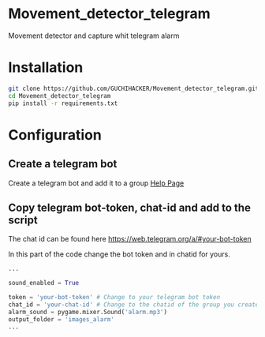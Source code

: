 # Movement_detector_telegram
Movement detector and capture whit telegram alarm

# Installation
```bash
git clone https://github.com/GUCHIHACKER/Movement_detector_telegram.git
cd Movement_detector_telegram
pip install -r requirements.txt
```
# Configuration
## Create a telegram bot 
Create a telegram bot and add it to a group
[Help Page](https://atareao.es/tutorial/crea-tu-propio-bot-para-telegram/)
## Copy telegram bot-token, chat-id and add to the script
The chat id can be found here https://web.telegram.org/a/#your-bot-token

In this part of the code change the bot token and in chatid for yours.
```python
...

sound_enabled = True 

token = 'your-bot-token' # Change to your telegram bot token
chat_id = 'your-chat-id' # Change to the chatid of the group you created
alarm_sound = pygame.mixer.Sound('alarm.mp3')
output_folder = 'images_alarm'
...
```
